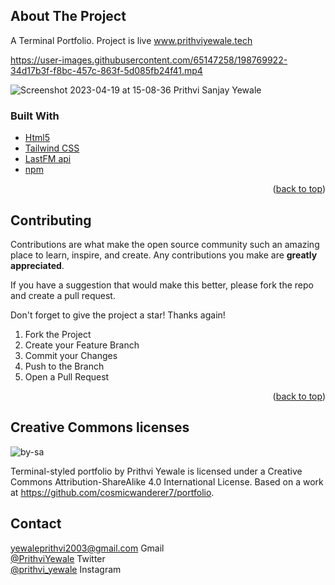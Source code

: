 ## About The Project
 A Terminal Portfolio. 
 Project is live www.prithviyewale.tech


https://user-images.githubusercontent.com/65147258/198769922-34d17b3f-f8bc-457c-863f-5d085fb24f41.mp4

![Screenshot 2023-04-19 at 15-08-36 Prithvi Sanjay Yewale](https://user-images.githubusercontent.com/65147258/233828950-b723ed5d-f36f-4829-bbf9-05bec1c5d78c.png)


### Built With


* [Html5](https://developer.mozilla.org/en-US/docs/Web/HTML)
* [Tailwind CSS](https://tailwindcss.com/)
* [LastFM api](https://www.last.fm/api)
* [npm](https://www.npmjs.com/)


<p align="right">(<a href="#about-the-project">back to top</a>)</p>

<!-- CONTRIBUTING -->
## Contributing

Contributions are what make the open source community such an amazing place to learn, inspire, and create. Any contributions you make are **greatly appreciated**.

If you have a suggestion that would make this better, please fork the repo and create a pull request. 

Don't forget to give the project a star! Thanks again!

1. Fork the Project
2. Create your Feature Branch
3. Commit your Changes 
5. Push to the Branch 
6. Open a Pull Request

<p align="right">(<a href="#about-the-project">back to top</a>)</p>

## Creative Commons licenses

![by-sa](https://user-images.githubusercontent.com/65147258/209966249-88275ba5-75a3-4a4e-af1c-7d861c5cf838.png)

Terminal-styled portfolio by Prithvi Yewale is licensed under a Creative Commons Attribution-ShareAlike 4.0 International License.
Based on a work at https://github.com/cosmicwanderer7/portfolio.

<!-- CONTACT -->
## Contact
  yewaleprithvi2003@gmail.com Gmail <br>
 [@PrithviYewale](https://twitter.com/PrithviYewale) Twitter <br>
 [@prithvi_yewale](https://www.instagram.com/prithvi_yewale) Instagram <br>
 
                    
